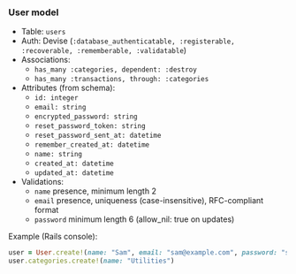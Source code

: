 ### User model

- Table: `users`
- Auth: Devise (`:database_authenticatable, :registerable, :recoverable, :rememberable, :validatable`)
- Associations:
  - `has_many :categories, dependent: :destroy`
  - `has_many :transactions, through: :categories`
- Attributes (from schema):
  - `id: integer`
  - `email: string`
  - `encrypted_password: string`
  - `reset_password_token: string`
  - `reset_password_sent_at: datetime`
  - `remember_created_at: datetime`
  - `name: string`
  - `created_at: datetime`
  - `updated_at: datetime`
- Validations:
  - `name` presence, minimum length 2
  - `email` presence, uniqueness (case-insensitive), RFC-compliant format
  - `password` minimum length 6 (allow_nil: true on updates)

Example (Rails console):
```ruby
user = User.create!(name: "Sam", email: "sam@example.com", password: "secret123")
user.categories.create!(name: "Utilities")
```